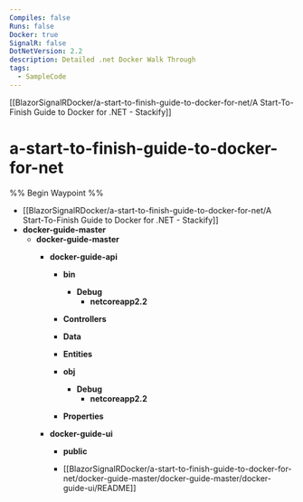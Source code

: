 ```yaml
---
Compiles: false
Runs: false
Docker: true
SignalR: false
DotNetVersion: 2.2
description: Detailed .net Docker Walk Through
tags:
  - SampleCode
---
```


[[BlazorSignalRDocker/a-start-to-finish-guide-to-docker-for-net/A Start-To-Finish Guide to Docker for .NET - Stackify]]

# a-start-to-finish-guide-to-docker-for-net

%% Begin Waypoint %%
- [[BlazorSignalRDocker/a-start-to-finish-guide-to-docker-for-net/A Start-To-Finish Guide to Docker for .NET - Stackify]]
- **docker-guide-master**
	- **docker-guide-master**
		- **docker-guide-api**
			- **bin**
				- **Debug**
					- **netcoreapp2.2**
			- **Controllers**

			- **Data**

			- **Entities**

			- **obj**
				- **Debug**
					- **netcoreapp2.2**

			- **Properties**

		- **docker-guide-ui**
			- **public**

			- [[BlazorSignalRDocker/a-start-to-finish-guide-to-docker-for-net/docker-guide-master/docker-guide-master/docker-guide-ui/README]]